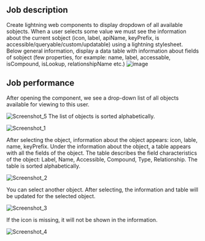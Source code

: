 ## Job description
Create lightning web components to display dropdown of all available sobjects. When a user
selects some value we must see the information about the current sobject (icon, label, apiName,
keyPrefix, is accessible/queryable/custom/updatable) using a lightning stylesheet. Below
general information, display a data table with information about fields of sobject (few properties,
for example: name, label, accessable, isCompound, isLookup, relationshipName etc.)
![image](https://user-images.githubusercontent.com/84872903/137707991-313a6af1-674d-4c7d-bfe3-1ddc8b55e7b4.png)
## Job performance
After opening the component, we see a drop-down list of all objects available for viewing to this user.

![Screenshot_5](https://user-images.githubusercontent.com/84872903/137711733-fd063570-501b-4525-8d2a-b9828085dfa6.png)
The list of objects is sorted alphabetically.

![Screenshot_1](https://user-images.githubusercontent.com/84872903/137711890-64a5c57d-69ac-4d67-84b4-c8fdd0b7e0b3.png)

After selecting the object, information about the object appears: icon, lable, name, keyPrefix. Under the information about the object, a table appears with all the fields of the object. The table describes the field characteristics of the object: Label, Name, Accessible, Compound, Type, Relationship. The table is sorted alphabetically.

![Screenshot_2](https://user-images.githubusercontent.com/84872903/137711997-9a8a666c-65e9-418c-9c61-56cab79c1642.png)

You can select another object. After selecting, the information and table will be updated for the selected object.

![Screenshot_3](https://user-images.githubusercontent.com/84872903/137712121-3f8016c2-77bc-4a62-baf3-e35977a12022.png)

If the icon is missing, it will not be shown in the information.

![Screenshot_4](https://user-images.githubusercontent.com/84872903/137712241-1b495fdd-ffad-4be2-ad1a-3bb05135bec1.png)
